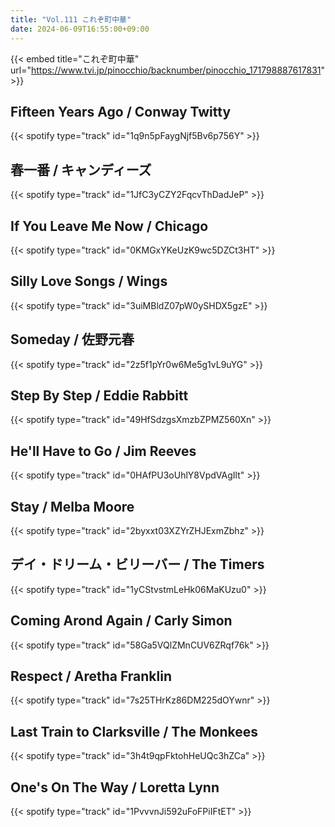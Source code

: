 ```yaml
---
title: "Vol.111 これぞ町中華"
date: 2024-06-09T16:55:00+09:00
---
```


{{< embed title="これぞ町中華" url="https://www.tvi.jp/pinocchio/backnumber/pinocchio_171798887617831" >}}

## Fifteen Years Ago / Conway Twitty
{{< spotify type="track" id="1q9n5pFaygNjf5Bv6p756Y" >}}

## 春一番 / キャンディーズ
{{< spotify type="track" id="1JfC3yCZY2FqcvThDadJeP" >}}

## If You Leave Me Now / Chicago
{{< spotify type="track" id="0KMGxYKeUzK9wc5DZCt3HT" >}}

## Silly Love Songs / Wings
{{< spotify type="track" id="3uiMBldZ07pW0ySHDX5gzE" >}}

## Someday / 佐野元春
{{< spotify type="track" id="2z5f1pYr0w6Me5g1vL9uYG" >}}

## Step By Step / Eddie Rabbitt
{{< spotify type="track" id="49HfSdzgsXmzbZPMZ560Xn" >}}

## He'll Have to Go / Jim Reeves
{{< spotify type="track" id="0HAfPU3oUhlY8VpdVAgIlt" >}}

## Stay / Melba Moore
{{< spotify type="track" id="2byxxt03XZYrZHJExmZbhz" >}}

## デイ・ドリーム・ビリーバー / The Timers
{{< spotify type="track" id="1yCStvstmLeHk06MaKUzu0" >}}

## Coming Arond Again / Carly Simon
{{< spotify type="track" id="58Ga5VQlZMnCUV6ZRqf76k" >}}

## Respect / Aretha Franklin
{{< spotify type="track" id="7s25THrKz86DM225dOYwnr" >}}

## Last Train to Clarksville / The Monkees
{{< spotify type="track" id="3h4t9qpFktohHeUQc3hZCa" >}}

## One's On The Way / Loretta Lynn
{{< spotify type="track" id="1PvvvnJi592uFoFPiIFtET" >}}
